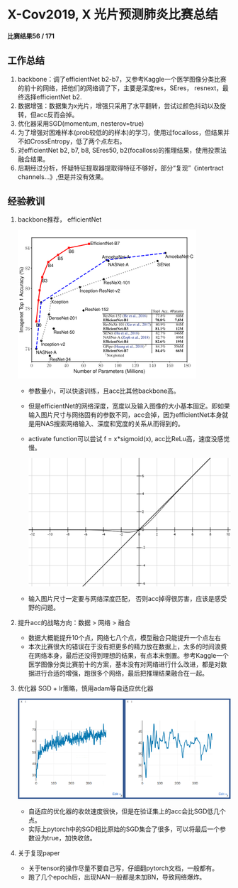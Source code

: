 # X-Cov2019, X 光片预测肺炎比赛总结

#### 比赛结果56 / 171

## 工作总结

1. backbone：调了efficientNet b2-b7，又参考Kaggle一个医学图像分类比赛的前十的网络，把他们的网络调了下，主要是深度res，SEres， resnext，最终选择efficientNet b2.
2. 数据增强：数据集为x光片，增强只采用了水平翻转，尝试过颜色抖动以及旋转，但acc反而会掉。
3. 优化器采用SGD(momentum, nesterov=true)
4. 为了增强对困难样本(prob较低的的样本)的学习，使用过focalloss，但结果并不如CrossEntropy，低了两个点左右。
5. 对efficientNet b2, b7, b8, SEres50, b2(focalloss)的推理结果，使用投票法融合结果。
6. 后期经过分析，怀疑特征提取器提取得特征不够好，部分“复现”《intertract channels...》,但是并没有效果。

## 经验教训

1. backbone推荐， efficientNet

   ![](../image/cov1.PNG)

   - 参数量小，可以快速训练，且acc比其他backbone高。

   - 但是efficientNet的网络深度，宽度以及输入图像的大小基本固定。即如果输入图片尺寸与网络固有的参数不同，acc会掉，因为efficientNet本身就是用NAS搜索网络输入、深度和宽度的关系从而得到的。

   - activate function可以尝试 f = x*sigmoid(x), acc比ReLu高，速度没感觉慢。

     ![](../image/cov3.PNG)

   - 输入图片尺寸一定要与网络深度匹配， 否则acc掉得很厉害，应该是感受野的问题。

2. 提升acc的战略方向：数据 > 网络 > 融合

   - 数据大概能提升10个点，网络七八个点，模型融合只能提升一个点左右
   - 本次比赛很大的错误在于没有把更多的精力放在数据上，太多的时间浪费在网络本身，最后还没得到理想的结果，有点本末倒置。参考Kaggle一个医学图像分类比赛前十的方案，基本没有对网络进行什么改进，都是对数据进行合适的增强，跑很多个网络，最后把推理结果融合在一起。

3. 优化器 SGD + lr策略，慎用adam等自适应优化器

   ![](../image/cov2.PNG)

   - 自适应的优化器的收敛速度很快，但是在验证集上的acc会比SGD低几个点。
   - 实际上pytorch中的SGD相比原始的SGD集合了很多，可以将最后一个参数设为true，加快收敛。

4. 关于复现paper
   - 关于tensor的操作尽量不要自己写，仔细翻pytorch文档，一般都有。
   - 跑了几个epoch后，出现NAN一般都是未加BN，导致网络爆炸。
